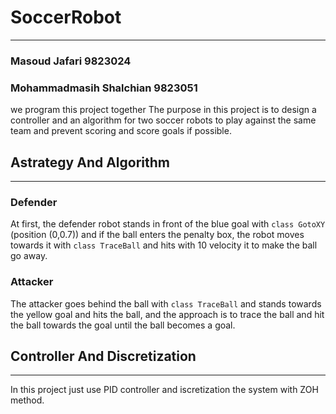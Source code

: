 # SoccerRobot
***

### Masoud Jafari 9823024
### Mohammadmasih Shalchian 9823051

we program this project together
The purpose in this project is to design a controller and an algorithm for two soccer robots to play against the same team and prevent scoring and score goals if possible.

## Astrategy And Algorithm
***
### Defender
At first, the defender robot stands in front of the blue goal with `class GotoXY` (position (0,0.7)) and if the ball enters the penalty box, the robot moves towards it with `class TraceBall` and hits with 10 velocity it to make the ball go away.
### Attacker
The attacker goes behind the ball with `class TraceBall` and stands towards the yellow goal and hits the ball, and the approach is to trace the ball and hit the ball towards the goal until the ball becomes a goal.

## Controller And Discretization
***
In this project just use PID controller and iscretization the system with ZOH method.
